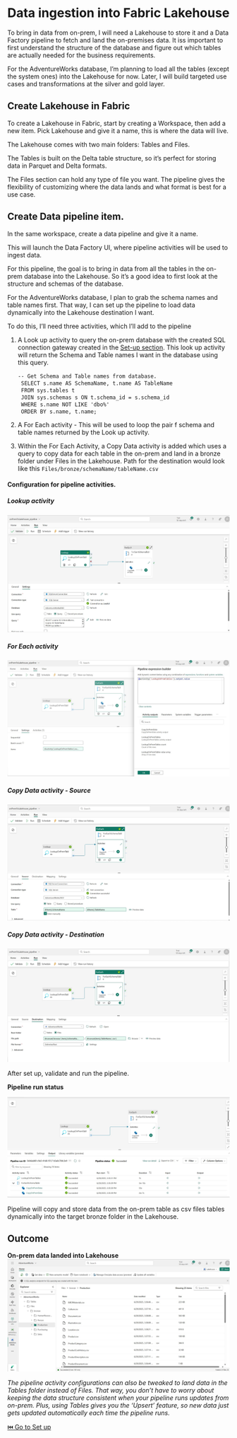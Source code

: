 
# Data ingestion into Fabric Lakehouse

To bring in data from on-prem, I will need a Lakehouse to store it and a Data Factory pipeline to fetch and land the on-premises data. It iss important to first understand the structure of the database and figure out which tables are actually needed for the business requirements.

For the AdventureWorks database, I’m planning to load all the tables (except the system ones) into the Lakehouse for now. Later, I will build targeted use cases and transformations at the silver and gold layer.

## Create Lakehouse in Fabric

To create a Lakehouse in Fabric, start by creating a Workspace, then add a new item. Pick Lakehouse and give it a name, this is where the data will live.

The Lakehouse comes with two main folders: Tables and Files.

The Tables is built on the Delta table structure, so it’s perfect for storing data in Parquet and Delta formats.

The Files section can hold any type of file you want. The pipeline gives the flexibility of customizing where the data lands and what format is best for a use case.

## Create Data pipeline item.

In the same workspace, create a data pipeline and give it a name.

This will launch the Data Factory UI, where pipeline activities will be used to ingest data.

For this pipeline, the goal is to bring in data from all the tables in the on-prem database into the Lakehouse. So it’s a good idea to first look at the structure and schemas of the database.

For the AdventureWorks database, I plan to grab the schema names and table names first. That way, I can set up the pipeline to load data dynamically into the Lakehouse destination I want.

To do this, I’ll need three activities, which I’ll add to the pipeline

1. A Look up activity to query the on-prem database with the created SQL connection gateway created in the [Set-up section](https://github.com/adekolaolat/fabric-data-engineering-on-premises-db/blob/main/guides/on-prem-db-setup.md). This look up activity will return the Schema and Table names I want in the database using this query.
   
   ```
   -- Get Schema and Table names from database.
    SELECT s.name AS SchemaName, t.name AS TableName
    FROM sys.tables t
    JOIN sys.schemas s ON t.schema_id = s.schema_id
    WHERE s.name NOT LIKE 'dbo%'
    ORDER BY s.name, t.name;

   ```
2. A For Each activity - This will be used to loop the pair f schema and table names returned by the Look up activity.
   
3. Within the For Each Activity, a Copy Data activity is added which uses a query to copy data for each table in the on-prem and land in a bronze folder under Files in the Lakehouse. Path for the destination would look like this `Files/bronze/schemaName/tableName.csv` 

#### Configuration for pipeline activities.

##### Lookup activity
![alt text](</images/LookupActivity_Config.jpg>)


##### For Each activity
![alt text](</images/ForEach_Configuration.jpg>)

##### Copy Data activity - Source
![alt text](</images/CopyDataActivity_Source_ Configuration.jpg>)

##### Copy Data activity - Destination
![alt text](</images/CopyDataActivity_Destination_Configuration.jpg>)



After set up, validate and run the pipeline.

**Pipeline run status**



![alt text](</images/DataFactory_Pipeline.jpg>)

Pipeline will copy and store data from the on-prem table as csv files tables dynamically into the target bronze folder in the Lakehouse.

## Outcome 

**On-prem data landed into Lakehouse**
![alt text](</images/On-premise data landed in Lakehouse_bronze.jpg>)

*The pipeline activity configurations can also be tweaked to land data in the Tables folder instead of Files. That way, you don’t have to worry about keeping the data structure consistent when your pipeline runs updates from on-prem. Plus, using Tables gives you the ‘Upsert’ feature, so new data just gets updated automatically each time the pipeline runs.*

[⏮️ Go to Set up](https://github.com/adekolaolat/fabric-data-engineering-on-premises-db/blob/main/guides/on-prem-db-setup.md)
